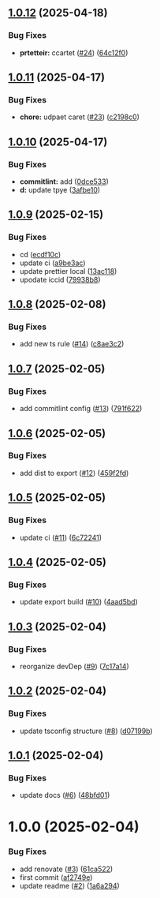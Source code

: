 ## [1.0.12](https://github.com/vfourny/node-toolkit/compare/v1.0.11...v1.0.12) (2025-04-18)


### Bug Fixes

* **prtetteir:** ccartet ([#24](https://github.com/vfourny/node-toolkit/issues/24)) ([64c12f0](https://github.com/vfourny/node-toolkit/commit/64c12f021af531a0eb06bf530ef573b4d6441dc4))

## [1.0.11](https://github.com/vfourny/node-toolkit/compare/v1.0.10...v1.0.11) (2025-04-17)


### Bug Fixes

* **chore:** udpaet caret ([#23](https://github.com/vfourny/node-toolkit/issues/23)) ([c2198c0](https://github.com/vfourny/node-toolkit/commit/c2198c00e7b00f605ee0704bd004fd7d5165d256))

## [1.0.10](https://github.com/vfourny/node-toolkit/compare/v1.0.9...v1.0.10) (2025-04-17)


### Bug Fixes

* **commitlint:** add ([0dce533](https://github.com/vfourny/node-toolkit/commit/0dce533d64b09523ab04a69d72018ac1935544f3))
* **d:** update tpye ([3afbe10](https://github.com/vfourny/node-toolkit/commit/3afbe106fa5f85ccae7aa9ace19e6590be79129c))

## [1.0.9](https://github.com/vfourny/node-toolkit/compare/v1.0.8...v1.0.9) (2025-02-15)


### Bug Fixes

* cd ([ecdf10c](https://github.com/vfourny/node-toolkit/commit/ecdf10c53e9b5e3fe50dacbc8a9e39c8da5fa3ac))
* update ci ([a9be3ac](https://github.com/vfourny/node-toolkit/commit/a9be3ac4507ed3e6f26e0af7b2312c0b8b3c1a02))
* update prettier local ([13ac118](https://github.com/vfourny/node-toolkit/commit/13ac11809e6c269c5a30e0f3189a1e01879d07ac))
* upodate iccid ([79938b8](https://github.com/vfourny/node-toolkit/commit/79938b879fac8d2ca0e29e292c74bdfe5aaa30da))

## [1.0.8](https://github.com/vfourny/node-toolkit/compare/v1.0.7...v1.0.8) (2025-02-08)


### Bug Fixes

* add new ts rule ([#14](https://github.com/vfourny/node-toolkit/issues/14)) ([c8ae3c2](https://github.com/vfourny/node-toolkit/commit/c8ae3c2d650a9ec758b1e2bd81b8267481753338))

## [1.0.7](https://github.com/vfourny/node-toolkit/compare/v1.0.6...v1.0.7) (2025-02-05)


### Bug Fixes

* add commitlint config ([#13](https://github.com/vfourny/node-toolkit/issues/13)) ([791f622](https://github.com/vfourny/node-toolkit/commit/791f622293e3668dc2ee3d496e6696ec93d248e8))

## [1.0.6](https://github.com/vfourny/node-toolkit/compare/v1.0.5...v1.0.6) (2025-02-05)


### Bug Fixes

* add dist to export ([#12](https://github.com/vfourny/node-toolkit/issues/12)) ([459f2fd](https://github.com/vfourny/node-toolkit/commit/459f2fdf704052b7b2dce3c8e744746e3c449045))

## [1.0.5](https://github.com/vfourny/node-toolkit/compare/v1.0.4...v1.0.5) (2025-02-05)


### Bug Fixes

* update ci ([#11](https://github.com/vfourny/node-toolkit/issues/11)) ([6c72241](https://github.com/vfourny/node-toolkit/commit/6c7224160fb6f604aeb9c8a9c9899f30f8e4675a))

## [1.0.4](https://github.com/vfourny/node-toolkit/compare/v1.0.3...v1.0.4) (2025-02-05)


### Bug Fixes

* update export build ([#10](https://github.com/vfourny/node-toolkit/issues/10)) ([4aad5bd](https://github.com/vfourny/node-toolkit/commit/4aad5bdcdef256e9e5e6865f04a0a33cb5b010f3))

## [1.0.3](https://github.com/vfourny/node-toolkit/compare/v1.0.2...v1.0.3) (2025-02-04)


### Bug Fixes

* reorganize devDep ([#9](https://github.com/vfourny/node-toolkit/issues/9)) ([7c17a14](https://github.com/vfourny/node-toolkit/commit/7c17a14090674d96c0accf477c4dc3c0ff1b306f))

## [1.0.2](https://github.com/vfourny/node-toolkit/compare/v1.0.1...v1.0.2) (2025-02-04)

### Bug Fixes

- update tsconfig structure ([#8](https://github.com/vfourny/node-toolkit/issues/8)) ([d07199b](https://github.com/vfourny/node-toolkit/commit/d07199bc05989bc5b9efc8fdb65ee7ef2a79f0a6))

## [1.0.1](https://github.com/vfourny/node-toolkit/compare/v1.0.0...v1.0.1) (2025-02-04)

### Bug Fixes

- update docs ([#6](https://github.com/vfourny/node-toolkit/issues/6)) ([48bfd01](https://github.com/vfourny/node-toolkit/commit/48bfd01fc91c084edf0c417899a1d906a5b64525))

# 1.0.0 (2025-02-04)

### Bug Fixes

- add renovate ([#3](https://github.com/vfourny/node-toolkit/issues/3)) ([61ca522](https://github.com/vfourny/node-toolkit/commit/61ca52214bc8d76e2222476d04e65b35c48ca42b))
- first commit ([af2749e](https://github.com/vfourny/node-toolkit/commit/af2749eee9758401f8297290414f38666642f325))
- update readme ([#2](https://github.com/vfourny/node-toolkit/issues/2)) ([1a6a294](https://github.com/vfourny/node-toolkit/commit/1a6a294a72908700328d453dde31c7703b0166ca))
